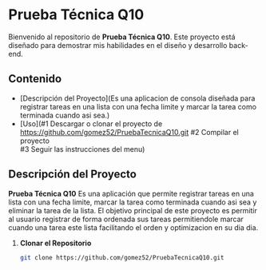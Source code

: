 # Prueba Técnica Q10

Bienvenido al repositorio de **Prueba Técnica Q10**. Este proyecto está diseñado para demostrar mis habilidades en el diseño y desarrollo back-end.

## Contenido

- [Descripción del Proyecto](Es una aplicacion de consola diseñada para registrar tareas en una lista con una fecha limite y marcar la tarea como terminada cuando asi sea.)
- [Uso](#1 Descargar o clonar el proyecto de https://github.com/gomez52/PruebaTecnicaQ10.git
         #2 Compilar el proyecto    
         #3 Seguir las instrucciones del menu)

## Descripción del Proyecto

**Prueba Técnica Q10** Es una aplicación que permite registrar tareas en una lista con una fecha limite, marcar la tarea como terminada cuando asi sea y eliminar la tarea de la lista. El objetivo principal de este proyecto es permitir al usuario registrar de forma ordenada sus tareas permitiendole marcar cuando una tarea este lista facilitando el orden y optimizacion en su dia dia.

1. **Clonar el Repositorio**

   ```bash
   git clone https://github.com/gomez52/PruebaTecnicaQ10.git
